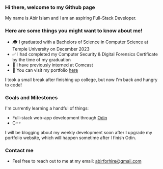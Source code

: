 ### Hi there, welcome to my Github page

My name is Abir Islam and I am an aspiring Full-Stack Developer.

### Here are some things you might want to know about me!
- 🎓 I graduated with a Bachelors of Science in Computer Science at Temple University on December 2023
- ✅ I had completed my Computer Security & Digital Forensics Certificate by the time of my graduation
- 🔌 I have previously interned at Comcast
- 📂 You can visit my portfolio [here](https://abirislam.com/)

I took a small break after finishing up college, but now I'm back and hungry to code!

### Goals and Milestones

I'm currently learning a handful of things:
- Full-stack web-app development through [Odin](https://www.theodinproject.com/)
- C++

I will be blogging about my weekly development soon after I upgrade my portfolio website, which will happen sometime after I finish Odin.

### Contact me
- Feel free to reach out to me at my email: abirforhire@gmail.com
